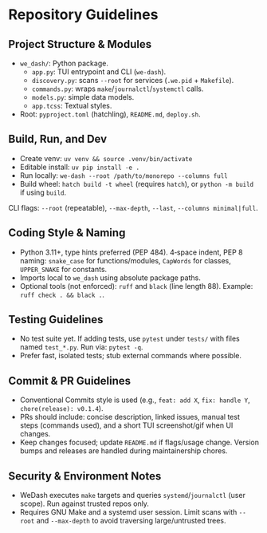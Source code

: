 # Repository Guidelines

## Project Structure & Modules
- `we_dash/`: Python package.
  - `app.py`: TUI entrypoint and CLI (`we-dash`).
  - `discovery.py`: scans `--root` for services (`.we.pid` + `Makefile`).
  - `commands.py`: wraps `make`/`journalctl`/`systemctl` calls.
  - `models.py`: simple data models.  
  - `app.tcss`: Textual styles.
- Root: `pyproject.toml` (hatchling), `README.md`, `deploy.sh`.

## Build, Run, and Dev
- Create venv: `uv venv && source .venv/bin/activate`
- Editable install: `uv pip install -e .`
- Run locally: `we-dash --root /path/to/monorepo --columns full`
- Build wheel: `hatch build -t wheel` (requires `hatch`), or `python -m build` if using `build`.

CLI flags: `--root` (repeatable), `--max-depth`, `--last`, `--columns minimal|full`.

## Coding Style & Naming
- Python 3.11+, type hints preferred (PEP 484). 4‑space indent, PEP 8 naming: `snake_case` for functions/modules, `CapWords` for classes, `UPPER_SNAKE` for constants.
- Imports local to `we_dash` using absolute package paths.
- Optional tools (not enforced): `ruff` and `black` (line length 88). Example: `ruff check . && black .`.

## Testing Guidelines
- No test suite yet. If adding tests, use `pytest` under `tests/` with files named `test_*.py`. Run via: `pytest -q`.
- Prefer fast, isolated tests; stub external commands where possible.

## Commit & PR Guidelines
- Conventional Commits style is used (e.g., `feat: add X`, `fix: handle Y`, `chore(release): v0.1.4`).
- PRs should include: concise description, linked issues, manual test steps (commands used), and a short TUI screenshot/gif when UI changes.
- Keep changes focused; update `README.md` if flags/usage change. Version bumps and releases are handled during maintainership chores.

## Security & Environment Notes
- WeDash executes `make` targets and queries `systemd`/`journalctl` (user scope). Run against trusted repos only.
- Requires GNU Make and a systemd user session. Limit scans with `--root` and `--max-depth` to avoid traversing large/untrusted trees.
